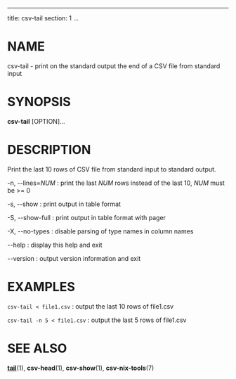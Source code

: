 <!--
SPDX-License-Identifier: BSD-3-Clause
Copyright 2019-2023, Marcin Ślusarz <marcin.slusarz@gmail.com>
-->

---
title: csv-tail
section: 1
...

# NAME #

csv-tail - print on the standard output the end of a CSV file from standard input

# SYNOPSIS #

**csv-tail** [OPTION]...

# DESCRIPTION #

Print the last 10 rows of CSV file from standard input to standard output.

-n, \--lines=*NUM*
:   print the last *NUM* rows instead of the last 10, *NUM* must be >= 0

-s, \--show
:   print output in table format

-S, \--show-full
:   print output in table format with pager

-X, \--no-types
:   disable parsing of type names in column names

\--help
:   display this help and exit

\--version
:   output version information and exit

# EXAMPLES #

`csv-tail < file1.csv`
:   output the last 10 rows of file1.csv

`csv-tail -n 5 < file1.csv`
:   output the last 5 rows of file1.csv

# SEE ALSO #

**[tail](http://man7.org/linux/man-pages/man1/tail.1.html)**(1),
**csv-head**(1), **csv-show**(1), **csv-nix-tools**(7)
